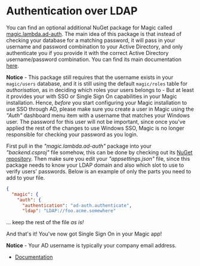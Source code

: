 
# Authentication over LDAP

You can find an optional additional NuGet package for Magic
called [magic.lambda.ad-auth](https://www.nuget.org/packages/magic.lambda.ad-auth). The main idea of
this package is that instead of checking your database for a matching password, it will pass in your
username and password combination to your Active Directory, and only authenticate you if you provide
it with the correct Active Directory username/password combination. You can find its main
documentation [here](/documentation/magic.lambda.ad-auth/).

**Notice** - This package still requires that the username exists in your `magic/users` database, and
it is still using the default `magic/roles` table for _authorisation_, as in deciding which roles your
users belongs to - But at least it provides your with SSO or Single Sign On capabilities in your Magic
installation. Hence, _before_ you start configuring your Magic installation to use SSO through AD,
please make sure you create a user in Magic using the _"Auth"_ dashboard menu item with a username
that matches your Windows user. The password for this user will not be important, since once you've
applied the rest of the changes to use Windows SSO, Magic is no longer responsible for checking your
password as you login.

First pull in the _"magic.lambda.ad-auth"_ package into your _"backend.csproj"_ file somehow, this can
be done by checking out its [NuGet repository](https://www.nuget.org/packages/magic.lambda.ad-auth).
Then make sure you edit your _"appsettings.json"_ file, since this package needs to know your LDAP
domain and also which slot to use to verify users' passwords. Below is an example of only the parts you
need to add to your file.

```json
{
  "magic": {
    "auth": {
      "authentication": "ad-auth.authenticate",
      "ldap": "LDAP://foo.acme.somewhere"
```

... keep the rest of the file _as is!_

And that's it! You've now got Single Sign On in your Magic app!

**Notice** - Your AD username is typically your company email address.

* [Documentation](/documentation/)
